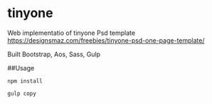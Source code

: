 # tinyone

Web implementatio of tinyone Psd template https://designsmaz.com/freebies/tinyone-psd-one-page-template/

Built Bootstrap, Aos, Sass, Gulp

##Usage

`npm install`

`gulp copy`
